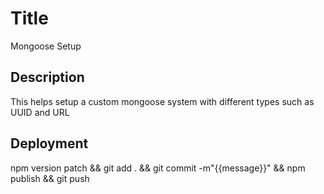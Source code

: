 # Title

Mongoose Setup

## Description

This helps setup a custom mongoose system with different types such as UUID and URL

## Deployment

npm version patch && git add . && git commit -m"{{message}}" && npm publish && git push